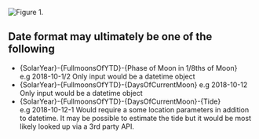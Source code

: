 ![Figure 1.](https://vectr.com/craigchamberlain11/d9InyNA1qX.svg?width=640&height=640&select=d9InyNA1qXpage0)

## Date format may ultimately be one of the following
- {SolarYear}-{FullmoonsOfYTD}-{Phase of Moon in 1/8ths of Moon}  
  e.g 2018-10-1/2
  Only input would be a datetime object
- {SolarYear}-{FullmoonsOfYTD}-{DaysOfCurrentMoon} 
  e.g 2018-10-12
  Only input would be a datetime object
- {SolarYear}-{FullmoonsOfYTD}-{DaysOfCurrentMoon}-{Tide}  
  e.g 2018-10-12-1
  Would require a some location parameters in addition to datetime.  It may be possible to estimate the tide but it would be most likely looked up via a 3rd party API. 

